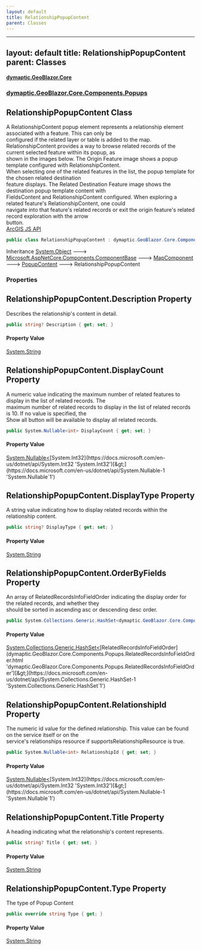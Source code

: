 ```yaml
---
layout: default
title: RelationshipPopupContent
parent: Classes
---
```

---
layout: default
title: RelationshipPopupContent
parent: Classes
---
#### [dymaptic.GeoBlazor.Core](index.html 'index')
### [dymaptic.GeoBlazor.Core.Components.Popups](index.html#dymaptic.GeoBlazor.Core.Components.Popups 'dymaptic.GeoBlazor.Core.Components.Popups')

## RelationshipPopupContent Class

A RelationshipContent popup element represents a relationship element associated with a feature. This can only be  
configured if the related layer or table is added to the map.  
RelationshipContent provides a way to browse related records of the current selected feature within its popup, as  
shown in the images below. The Origin Feature image shows a popup template configured with RelationshipContent.  
When selecting one of the related features in the list, the popup template for the chosen related destination  
feature displays. The Related Destination Feature image shows the destination popup template content with  
FieldsContent and RelationshipContent configured. When exploring a related feature's RelationshipContent, one could  
navigate into that feature's related records or exit the origin feature's related record exploration with the arrow  
button.  
<a target="_blank" href="https://developers.arcgis.com/javascript/latest/api-reference/esri-popup-content-RelationshipContent.html">ArcGIS JS API</a>

```csharp
public class RelationshipPopupContent : dymaptic.GeoBlazor.Core.Components.Popups.PopupContent
```

Inheritance [System.Object](https://docs.microsoft.com/en-us/dotnet/api/System.Object 'System.Object') &#129106; [Microsoft.AspNetCore.Components.ComponentBase](https://docs.microsoft.com/en-us/dotnet/api/Microsoft.AspNetCore.Components.ComponentBase 'Microsoft.AspNetCore.Components.ComponentBase') &#129106; [MapComponent](dymaptic.GeoBlazor.Core.Components.MapComponent.html 'dymaptic.GeoBlazor.Core.Components.MapComponent') &#129106; [PopupContent](dymaptic.GeoBlazor.Core.Components.Popups.PopupContent.html 'dymaptic.GeoBlazor.Core.Components.Popups.PopupContent') &#129106; RelationshipPopupContent
### Properties

<a name='dymaptic.GeoBlazor.Core.Components.Popups.RelationshipPopupContent.Description'></a>

## RelationshipPopupContent.Description Property

Describes the relationship's content in detail.

```csharp
public string? Description { get; set; }
```

#### Property Value
[System.String](https://docs.microsoft.com/en-us/dotnet/api/System.String 'System.String')

<a name='dymaptic.GeoBlazor.Core.Components.Popups.RelationshipPopupContent.DisplayCount'></a>

## RelationshipPopupContent.DisplayCount Property

A numeric value indicating the maximum number of related features to display in the list of related records. The  
maximum number of related records to display in the list of related records is 10. If no value is specified, the  
Show all button will be available to display all related records.

```csharp
public System.Nullable<int> DisplayCount { get; set; }
```

#### Property Value
[System.Nullable&lt;](https://docs.microsoft.com/en-us/dotnet/api/System.Nullable-1 'System.Nullable`1')[System.Int32](https://docs.microsoft.com/en-us/dotnet/api/System.Int32 'System.Int32')[&gt;](https://docs.microsoft.com/en-us/dotnet/api/System.Nullable-1 'System.Nullable`1')

<a name='dymaptic.GeoBlazor.Core.Components.Popups.RelationshipPopupContent.DisplayType'></a>

## RelationshipPopupContent.DisplayType Property

A string value indicating how to display related records within the relationship content.

```csharp
public string? DisplayType { get; set; }
```

#### Property Value
[System.String](https://docs.microsoft.com/en-us/dotnet/api/System.String 'System.String')

<a name='dymaptic.GeoBlazor.Core.Components.Popups.RelationshipPopupContent.OrderByFields'></a>

## RelationshipPopupContent.OrderByFields Property

An array of RelatedRecordsInfoFieldOrder indicating the display order for the related records, and whether they  
should be sorted in ascending asc or descending desc order.

```csharp
public System.Collections.Generic.HashSet<dymaptic.GeoBlazor.Core.Components.Popups.RelatedRecordsInfoFieldOrder> OrderByFields { get; set; }
```

#### Property Value
[System.Collections.Generic.HashSet&lt;](https://docs.microsoft.com/en-us/dotnet/api/System.Collections.Generic.HashSet-1 'System.Collections.Generic.HashSet`1')[RelatedRecordsInfoFieldOrder](dymaptic.GeoBlazor.Core.Components.Popups.RelatedRecordsInfoFieldOrder.html 'dymaptic.GeoBlazor.Core.Components.Popups.RelatedRecordsInfoFieldOrder')[&gt;](https://docs.microsoft.com/en-us/dotnet/api/System.Collections.Generic.HashSet-1 'System.Collections.Generic.HashSet`1')

<a name='dymaptic.GeoBlazor.Core.Components.Popups.RelationshipPopupContent.RelationshipId'></a>

## RelationshipPopupContent.RelationshipId Property

The numeric id value for the defined relationship. This value can be found on the service itself or on the  
service's relationships resource if supportsRelationshipResource is true.

```csharp
public System.Nullable<int> RelationshipId { get; set; }
```

#### Property Value
[System.Nullable&lt;](https://docs.microsoft.com/en-us/dotnet/api/System.Nullable-1 'System.Nullable`1')[System.Int32](https://docs.microsoft.com/en-us/dotnet/api/System.Int32 'System.Int32')[&gt;](https://docs.microsoft.com/en-us/dotnet/api/System.Nullable-1 'System.Nullable`1')

<a name='dymaptic.GeoBlazor.Core.Components.Popups.RelationshipPopupContent.Title'></a>

## RelationshipPopupContent.Title Property

A heading indicating what the relationship's content represents.

```csharp
public string? Title { get; set; }
```

#### Property Value
[System.String](https://docs.microsoft.com/en-us/dotnet/api/System.String 'System.String')

<a name='dymaptic.GeoBlazor.Core.Components.Popups.RelationshipPopupContent.Type'></a>

## RelationshipPopupContent.Type Property

The type of Popup Content

```csharp
public override string Type { get; }
```

#### Property Value
[System.String](https://docs.microsoft.com/en-us/dotnet/api/System.String 'System.String')

